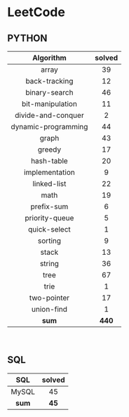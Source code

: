 # LeetCode
## PYTHON
|    Algorithm    | solved |
| :-------------: | :----: |
|array|39|
|back-tracking|12|
|binary-search|46|
|bit-manipulation|11|
|divide-and-conquer|2|
|dynamic-programming|44|
|graph|43|
|greedy|17|
|hash-table|20|
|implementation|9|
|linked-list|22|
|math|19|
|prefix-sum|6|
|priority-queue|5|
|quick-select|1|
|sorting|9|
|stack|13|
|string|36|
|tree|67|
|trie|1|
|two-pointer|17|
|union-find|1|
| **sum** | **440**|

<br>

 ## SQL
|    SQL    | solved |
| :-------------: | :----: |
|    MySQL    |45|
| **sum** | **45**|

